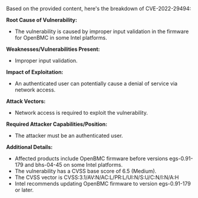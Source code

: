 Based on the provided content, here's the breakdown of CVE-2022-29494:

**Root Cause of Vulnerability:**
- The vulnerability is caused by improper input validation in the firmware for OpenBMC in some Intel platforms.

**Weaknesses/Vulnerabilities Present:**
- Improper input validation.

**Impact of Exploitation:**
- An authenticated user can potentially cause a denial of service via network access.

**Attack Vectors:**
- Network access is required to exploit the vulnerability.

**Required Attacker Capabilities/Position:**
- The attacker must be an authenticated user.

**Additional Details:**
- Affected products include OpenBMC firmware before versions egs-0.91-179 and bhs-04-45 on some Intel platforms.
- The vulnerability has a CVSS base score of 6.5 (Medium).
- The CVSS vector is CVSS:3.1/AV:N/AC:L/PR:L/UI:N/S:U/C:N/I:N/A:H
- Intel recommends updating OpenBMC firmware to version egs-0.91-179 or later.